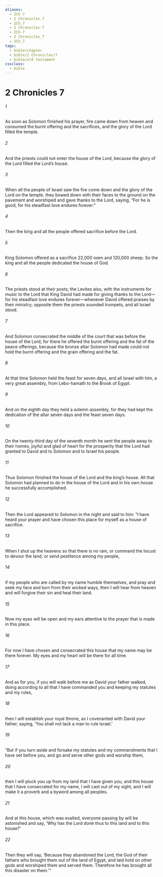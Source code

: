```yaml
---
aliases:
  - 2Ch 7
  - 2 Chronicles.7
  - 2Ch.7
  - 2 Chronicles-7
  - 2Ch-7
  - 2 Chronicles_7
  - 2Ch_7
tags:
  - bible/chapter
  - bible/2 Chronicles/7
  - bible/old testament
cssclass:
  - bible
---
```


# 2 Chronicles 7

###### 1
As soon as Solomon finished his prayer, fire came down from heaven and consumed the burnt offering and the sacrifices, and the glory of the Lord filled the temple.
###### 2
And the priests could not enter the house of the Lord, because the glory of the Lord filled the Lord’s house.
###### 3
When all the people of Israel saw the fire come down and the glory of the Lord on the temple, they bowed down with their faces to the ground on the pavement and worshiped and gave thanks to the Lord, saying, “For he is good, for his steadfast love endures forever.”
###### 4
Then the king and all the people offered sacrifice before the Lord.
###### 5
King Solomon offered as a sacrifice 22,000 oxen and 120,000 sheep. So the king and all the people dedicated the house of God.
###### 6
The priests stood at their posts; the Levites also, with the instruments for music to the Lord that King David had made for giving thanks to the Lord—for his steadfast love endures forever—whenever David offered praises by their ministry; opposite them the priests sounded trumpets, and all Israel stood.
###### 7
And Solomon consecrated the middle of the court that was before the house of the Lord, for there he offered the burnt offering and the fat of the peace offerings, because the bronze altar Solomon had made could not hold the burnt offering and the grain offering and the fat.
###### 8
At that time Solomon held the feast for seven days, and all Israel with him, a very great assembly, from Lebo-hamath to the Brook of Egypt.
###### 9
And on the eighth day they held a solemn assembly, for they had kept the dedication of the altar seven days and the feast seven days.
###### 10
On the twenty-third day of the seventh month he sent the people away to their homes, joyful and glad of heart for the prosperity that the Lord had granted to David and to Solomon and to Israel his people.
###### 11
Thus Solomon finished the house of the Lord and the king’s house. All that Solomon had planned to do in the house of the Lord and in his own house he successfully accomplished.
###### 12
Then the Lord appeared to Solomon in the night and said to him: “I have heard your prayer and have chosen this place for myself as a house of sacrifice.
###### 13
When I shut up the heavens so that there is no rain, or command the locust to devour the land, or send pestilence among my people,
###### 14
if my people who are called by my name humble themselves, and pray and seek my face and turn from their wicked ways, then I will hear from heaven and will forgive their sin and heal their land.
###### 15
Now my eyes will be open and my ears attentive to the prayer that is made in this place.
###### 16
For now I have chosen and consecrated this house that my name may be there forever. My eyes and my heart will be there for all time.
###### 17
And as for you, if you will walk before me as David your father walked, doing according to all that I have commanded you and keeping my statutes and my rules,
###### 18
then I will establish your royal throne, as I covenanted with David your father, saying, ‘You shall not lack a man to rule Israel.’
###### 19
“But if you turn aside and forsake my statutes and my commandments that I have set before you, and go and serve other gods and worship them,
###### 20
then I will pluck you up from my land that I have given you, and this house that I have consecrated for my name, I will cast out of my sight, and I will make it a proverb and a byword among all peoples.
###### 21
And at this house, which was exalted, everyone passing by will be astonished and say, ‘Why has the Lord done thus to this land and to this house?’
###### 22
Then they will say, ‘Because they abandoned the Lord, the God of their fathers who brought them out of the land of Egypt, and laid hold on other gods and worshiped them and served them. Therefore he has brought all this disaster on them.’”


